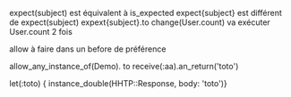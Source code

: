 expect(subject) est équivalent à is_expected
expect{subject} est différent de expect(subject)
expext{subject}.to change(User.count) va exécuter User.count 2 fois


allow à faire dans un before de préférence

allow_any_instance_of(Demo). to receive(:aa).an_return('toto')

let(:toto) { instance_double(HHTP::Response, body: 'toto')}
